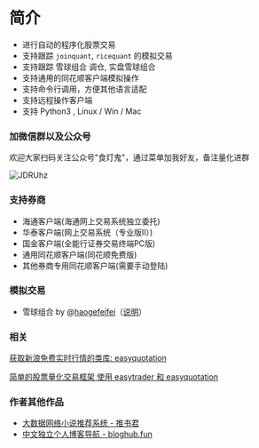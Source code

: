 # 简介

* 进行自动的程序化股票交易
* 支持跟踪 `joinquant`, `ricequant` 的模拟交易
* 支持跟踪 雪球组合 调仓, 实盘雪球组合
* 支持通用的同花顺客户端模拟操作
* 支持命令行调用，方便其他语言适配
* 支持远程操作客户端
* 支持 Python3 , Linux / Win / Mac

### 加微信群以及公众号

欢迎大家扫码关注公众号"食灯鬼"，通过菜单加我好友，备注量化进群

![JDRUhz](https://gitee.com/shidenggui/assets/raw/master/uPic/JDRUhz.jpg)


### 支持券商


* 海通客户端(海通网上交易系统独立委托)
* 华泰客户端(网上交易系统（专业版Ⅱ）)
* 国金客户端(全能行证券交易终端PC版)
* 通用同花顺客户端(同花顺免费版)
* 其他券商专用同花顺客户端(需要手动登陆)


### 模拟交易

* 雪球组合 by @[haogefeifei](https://github.com/haogefeifei)（[说明](other/xueqiu.md)）


### 相关

[获取新浪免费实时行情的类库: easyquotation](https://github.com/shidenggui/easyquotation)

[简单的股票量化交易框架 使用 easytrader 和 easyquotation](https://github.com/shidenggui/easyquant)


### 作者其他作品

* [大数据网络小说推荐系统 - 推书君](https://www.tuishujun.com)
* [中文独立个人博客导航 - bloghub.fun](https://bloghub.fun)

